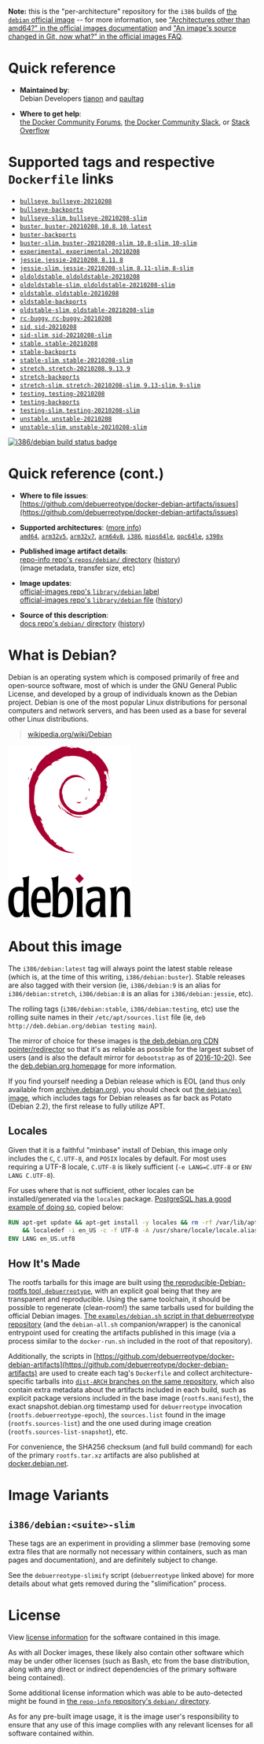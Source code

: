 <!--

********************************************************************************

WARNING:

    DO NOT EDIT "debian/README.md"

    IT IS AUTO-GENERATED

    (from the other files in "debian/" combined with a set of templates)

********************************************************************************

-->

**Note:** this is the "per-architecture" repository for the `i386` builds of [the `debian` official image](https://hub.docker.com/_/debian) -- for more information, see ["Architectures other than amd64?" in the official images documentation](https://github.com/docker-library/official-images#architectures-other-than-amd64) and ["An image's source changed in Git, now what?" in the official images FAQ](https://github.com/docker-library/faq#an-images-source-changed-in-git-now-what).

# Quick reference

-	**Maintained by**:  
	Debian Developers [tianon](https://qa.debian.org/developer.php?login=tianon) and [paultag](https://qa.debian.org/developer.php?login=paultag)

-	**Where to get help**:  
	[the Docker Community Forums](https://forums.docker.com/), [the Docker Community Slack](https://dockr.ly/slack), or [Stack Overflow](https://stackoverflow.com/search?tab=newest&q=docker)

# Supported tags and respective `Dockerfile` links

-	[`bullseye`, `bullseye-20210208`](https://github.com/debuerreotype/docker-debian-artifacts/blob/5e97d7d3bbe2e01aaf6a74797142a770cee31430/bullseye/Dockerfile)
-	[`bullseye-backports`](https://github.com/debuerreotype/docker-debian-artifacts/blob/5e97d7d3bbe2e01aaf6a74797142a770cee31430/bullseye/backports/Dockerfile)
-	[`bullseye-slim`, `bullseye-20210208-slim`](https://github.com/debuerreotype/docker-debian-artifacts/blob/5e97d7d3bbe2e01aaf6a74797142a770cee31430/bullseye/slim/Dockerfile)
-	[`buster`, `buster-20210208`, `10.8`, `10`, `latest`](https://github.com/debuerreotype/docker-debian-artifacts/blob/5e97d7d3bbe2e01aaf6a74797142a770cee31430/buster/Dockerfile)
-	[`buster-backports`](https://github.com/debuerreotype/docker-debian-artifacts/blob/5e97d7d3bbe2e01aaf6a74797142a770cee31430/buster/backports/Dockerfile)
-	[`buster-slim`, `buster-20210208-slim`, `10.8-slim`, `10-slim`](https://github.com/debuerreotype/docker-debian-artifacts/blob/5e97d7d3bbe2e01aaf6a74797142a770cee31430/buster/slim/Dockerfile)
-	[`experimental`, `experimental-20210208`](https://github.com/debuerreotype/docker-debian-artifacts/blob/5e97d7d3bbe2e01aaf6a74797142a770cee31430/experimental/Dockerfile)
-	[`jessie`, `jessie-20210208`, `8.11`, `8`](https://github.com/debuerreotype/docker-debian-artifacts/blob/5e97d7d3bbe2e01aaf6a74797142a770cee31430/jessie/Dockerfile)
-	[`jessie-slim`, `jessie-20210208-slim`, `8.11-slim`, `8-slim`](https://github.com/debuerreotype/docker-debian-artifacts/blob/5e97d7d3bbe2e01aaf6a74797142a770cee31430/jessie/slim/Dockerfile)
-	[`oldoldstable`, `oldoldstable-20210208`](https://github.com/debuerreotype/docker-debian-artifacts/blob/5e97d7d3bbe2e01aaf6a74797142a770cee31430/oldoldstable/Dockerfile)
-	[`oldoldstable-slim`, `oldoldstable-20210208-slim`](https://github.com/debuerreotype/docker-debian-artifacts/blob/5e97d7d3bbe2e01aaf6a74797142a770cee31430/oldoldstable/slim/Dockerfile)
-	[`oldstable`, `oldstable-20210208`](https://github.com/debuerreotype/docker-debian-artifacts/blob/5e97d7d3bbe2e01aaf6a74797142a770cee31430/oldstable/Dockerfile)
-	[`oldstable-backports`](https://github.com/debuerreotype/docker-debian-artifacts/blob/5e97d7d3bbe2e01aaf6a74797142a770cee31430/oldstable/backports/Dockerfile)
-	[`oldstable-slim`, `oldstable-20210208-slim`](https://github.com/debuerreotype/docker-debian-artifacts/blob/5e97d7d3bbe2e01aaf6a74797142a770cee31430/oldstable/slim/Dockerfile)
-	[`rc-buggy`, `rc-buggy-20210208`](https://github.com/debuerreotype/docker-debian-artifacts/blob/5e97d7d3bbe2e01aaf6a74797142a770cee31430/rc-buggy/Dockerfile)
-	[`sid`, `sid-20210208`](https://github.com/debuerreotype/docker-debian-artifacts/blob/5e97d7d3bbe2e01aaf6a74797142a770cee31430/sid/Dockerfile)
-	[`sid-slim`, `sid-20210208-slim`](https://github.com/debuerreotype/docker-debian-artifacts/blob/5e97d7d3bbe2e01aaf6a74797142a770cee31430/sid/slim/Dockerfile)
-	[`stable`, `stable-20210208`](https://github.com/debuerreotype/docker-debian-artifacts/blob/5e97d7d3bbe2e01aaf6a74797142a770cee31430/stable/Dockerfile)
-	[`stable-backports`](https://github.com/debuerreotype/docker-debian-artifacts/blob/5e97d7d3bbe2e01aaf6a74797142a770cee31430/stable/backports/Dockerfile)
-	[`stable-slim`, `stable-20210208-slim`](https://github.com/debuerreotype/docker-debian-artifacts/blob/5e97d7d3bbe2e01aaf6a74797142a770cee31430/stable/slim/Dockerfile)
-	[`stretch`, `stretch-20210208`, `9.13`, `9`](https://github.com/debuerreotype/docker-debian-artifacts/blob/5e97d7d3bbe2e01aaf6a74797142a770cee31430/stretch/Dockerfile)
-	[`stretch-backports`](https://github.com/debuerreotype/docker-debian-artifacts/blob/5e97d7d3bbe2e01aaf6a74797142a770cee31430/stretch/backports/Dockerfile)
-	[`stretch-slim`, `stretch-20210208-slim`, `9.13-slim`, `9-slim`](https://github.com/debuerreotype/docker-debian-artifacts/blob/5e97d7d3bbe2e01aaf6a74797142a770cee31430/stretch/slim/Dockerfile)
-	[`testing`, `testing-20210208`](https://github.com/debuerreotype/docker-debian-artifacts/blob/5e97d7d3bbe2e01aaf6a74797142a770cee31430/testing/Dockerfile)
-	[`testing-backports`](https://github.com/debuerreotype/docker-debian-artifacts/blob/5e97d7d3bbe2e01aaf6a74797142a770cee31430/testing/backports/Dockerfile)
-	[`testing-slim`, `testing-20210208-slim`](https://github.com/debuerreotype/docker-debian-artifacts/blob/5e97d7d3bbe2e01aaf6a74797142a770cee31430/testing/slim/Dockerfile)
-	[`unstable`, `unstable-20210208`](https://github.com/debuerreotype/docker-debian-artifacts/blob/5e97d7d3bbe2e01aaf6a74797142a770cee31430/unstable/Dockerfile)
-	[`unstable-slim`, `unstable-20210208-slim`](https://github.com/debuerreotype/docker-debian-artifacts/blob/5e97d7d3bbe2e01aaf6a74797142a770cee31430/unstable/slim/Dockerfile)

[![i386/debian build status badge](https://img.shields.io/jenkins/s/https/doi-janky.infosiftr.net/job/multiarch/job/i386/job/debian.svg?label=i386/debian%20%20build%20job)](https://doi-janky.infosiftr.net/job/multiarch/job/i386/job/debian/)

# Quick reference (cont.)

-	**Where to file issues**:  
	[https://github.com/debuerreotype/docker-debian-artifacts/issues](https://github.com/debuerreotype/docker-debian-artifacts/issues)

-	**Supported architectures**: ([more info](https://github.com/docker-library/official-images#architectures-other-than-amd64))  
	[`amd64`](https://hub.docker.com/r/amd64/debian/), [`arm32v5`](https://hub.docker.com/r/arm32v5/debian/), [`arm32v7`](https://hub.docker.com/r/arm32v7/debian/), [`arm64v8`](https://hub.docker.com/r/arm64v8/debian/), [`i386`](https://hub.docker.com/r/i386/debian/), [`mips64le`](https://hub.docker.com/r/mips64le/debian/), [`ppc64le`](https://hub.docker.com/r/ppc64le/debian/), [`s390x`](https://hub.docker.com/r/s390x/debian/)

-	**Published image artifact details**:  
	[repo-info repo's `repos/debian/` directory](https://github.com/docker-library/repo-info/blob/master/repos/debian) ([history](https://github.com/docker-library/repo-info/commits/master/repos/debian))  
	(image metadata, transfer size, etc)

-	**Image updates**:  
	[official-images repo's `library/debian` label](https://github.com/docker-library/official-images/issues?q=label%3Alibrary%2Fdebian)  
	[official-images repo's `library/debian` file](https://github.com/docker-library/official-images/blob/master/library/debian) ([history](https://github.com/docker-library/official-images/commits/master/library/debian))

-	**Source of this description**:  
	[docs repo's `debian/` directory](https://github.com/docker-library/docs/tree/master/debian) ([history](https://github.com/docker-library/docs/commits/master/debian))

# What is Debian?

Debian is an operating system which is composed primarily of free and open-source software, most of which is under the GNU General Public License, and developed by a group of individuals known as the Debian project. Debian is one of the most popular Linux distributions for personal computers and network servers, and has been used as a base for several other Linux distributions.

> [wikipedia.org/wiki/Debian](https://en.wikipedia.org/wiki/Debian)

![logo](https://raw.githubusercontent.com/docker-library/docs/b449be7df57e9ed9086bb5821bfb5d6cdc5d67a4/debian/logo.png)

# About this image

The `i386/debian:latest` tag will always point the latest stable release (which is, at the time of this writing, `i386/debian:buster`). Stable releases are also tagged with their version (ie, `i386/debian:9` is an alias for `i386/debian:stretch`, `i386/debian:8` is an alias for `i386/debian:jessie`, etc).

The rolling tags (`i386/debian:stable`, `i386/debian:testing`, etc) use the rolling suite names in their `/etc/apt/sources.list` file (ie, `deb http://deb.debian.org/debian testing main`).

The mirror of choice for these images is [the deb.debian.org CDN pointer/redirector](https://deb.debian.org) so that it's as reliable as possible for the largest subset of users (and is also the default mirror for `debootstrap` as of [2016-10-20](https://anonscm.debian.org/cgit/d-i/debootstrap.git/commit/?id=9e8bc60ad1ccf3a25ce7890526b70059f3e770de)). See the [deb.debian.org homepage](https://deb.debian.org) for more information.

If you find yourself needing a Debian release which is EOL (and thus only available from [archive.debian.org](http://archive.debian.org)), you should check out [the `debian/eol` image](https://hub.docker.com/r/debian/eol/), which includes tags for Debian releases as far back as Potato (Debian 2.2), the first release to fully utilize APT.

## Locales

Given that it is a faithful "minbase" install of Debian, this image only includes the `C`, `C.UTF-8`, and `POSIX` locales by default. For most uses requiring a UTF-8 locale, `C.UTF-8` is likely sufficient (`-e LANG=C.UTF-8` or `ENV LANG C.UTF-8`).

For uses where that is not sufficient, other locales can be installed/generated via the `locales` package. [PostgreSQL has a good example of doing so](https://github.com/docker-library/postgres/blob/69bc540ecfffecce72d49fa7e4a46680350037f9/9.6/Dockerfile#L21-L24), copied below:

```dockerfile
RUN apt-get update && apt-get install -y locales && rm -rf /var/lib/apt/lists/* \
	&& localedef -i en_US -c -f UTF-8 -A /usr/share/locale/locale.alias en_US.UTF-8
ENV LANG en_US.utf8
```

## How It's Made

The rootfs tarballs for this image are built using [the reproducible-Debian-rootfs tool, `debuerreotype`](https://github.com/debuerreotype/debuerreotype), with an explicit goal being that they are transparent and reproducible. Using the same toolchain, it should be possible to regenerate (clean-room!) the same tarballs used for building the official Debian images. [The `examples/debian.sh` script in that debuerreotype repository](https://github.com/debuerreotype/debuerreotype/blob/master/examples/debian.sh) (and the `debian-all.sh` companion/wrapper) is the canonical entrypoint used for creating the artifacts published in this image (via a process similar to the `docker-run.sh` included in the root of that repository).

Additionally, the scripts in [https://github.com/debuerreotype/docker-debian-artifacts](https://github.com/debuerreotype/docker-debian-artifacts) are used to create each tag's `Dockerfile` and collect architecture-specific tarballs into [`dist-ARCH` branches on the same repository](https://github.com/debuerreotype/docker-debian-artifacts/branches), which also contain extra metadata about the artifacts included in each build, such as explicit package versions included in the base image (`rootfs.manifest`), the exact snapshot.debian.org timestamp used for `debuerreotype` invocation (`rootfs.debuerreotype-epoch`), the `sources.list` found in the image (`rootfs.sources-list`) and the one used during image creation (`rootfs.sources-list-snapshot`), etc.

For convenience, the SHA256 checksum (and full build command) for each of the primary `rootfs.tar.xz` artifacts are also published at [docker.debian.net](https://docker.debian.net/).

# Image Variants

## `i386/debian:<suite>-slim`

These tags are an experiment in providing a slimmer base (removing some extra files that are normally not necessary within containers, such as man pages and documentation), and are definitely subject to change.

See the `debuerreotype-slimify` script (`debuerreotype` linked above) for more details about what gets removed during the "slimification" process.

# License

View [license information](https://www.debian.org/social_contract#guidelines) for the software contained in this image.

As with all Docker images, these likely also contain other software which may be under other licenses (such as Bash, etc from the base distribution, along with any direct or indirect dependencies of the primary software being contained).

Some additional license information which was able to be auto-detected might be found in [the `repo-info` repository's `debian/` directory](https://github.com/docker-library/repo-info/tree/master/repos/debian).

As for any pre-built image usage, it is the image user's responsibility to ensure that any use of this image complies with any relevant licenses for all software contained within.
